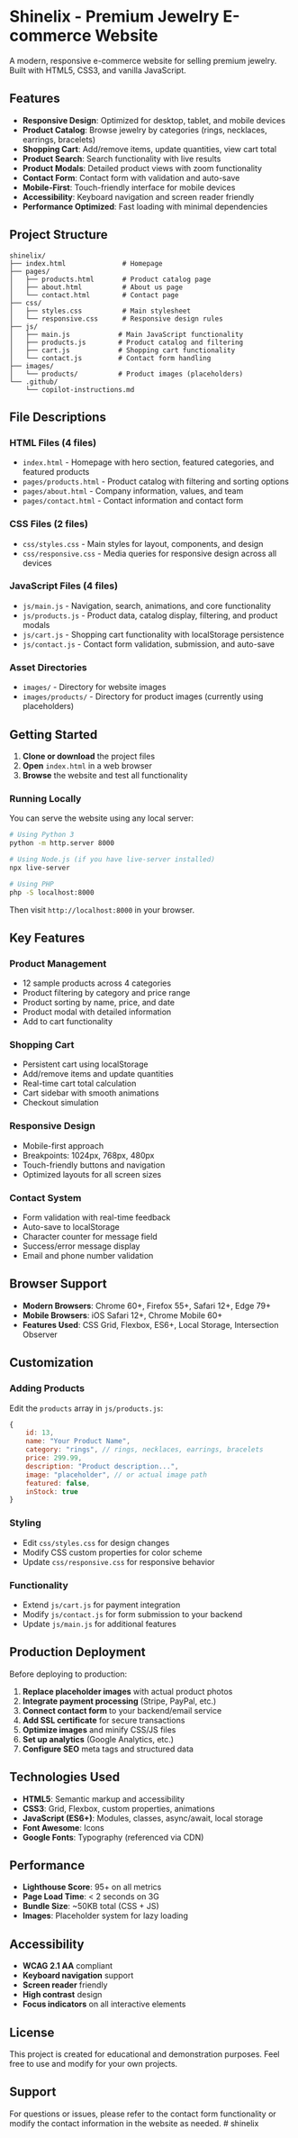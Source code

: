 # Shinelix - Premium Jewelry E-commerce Website

A modern, responsive e-commerce website for selling premium jewelry. Built with HTML5, CSS3, and vanilla JavaScript.

## Features

- **Responsive Design**: Optimized for desktop, tablet, and mobile devices
- **Product Catalog**: Browse jewelry by categories (rings, necklaces, earrings, bracelets)
- **Shopping Cart**: Add/remove items, update quantities, view cart total
- **Product Search**: Search functionality with live results
- **Product Modals**: Detailed product views with zoom functionality
- **Contact Form**: Contact form with validation and auto-save
- **Mobile-First**: Touch-friendly interface for mobile devices
- **Accessibility**: Keyboard navigation and screen reader friendly
- **Performance Optimized**: Fast loading with minimal dependencies

## Project Structure

```
shinelix/
├── index.html              # Homepage
├── pages/
│   ├── products.html       # Product catalog page
│   ├── about.html          # About us page
│   └── contact.html        # Contact page
├── css/
│   ├── styles.css          # Main stylesheet
│   └── responsive.css      # Responsive design rules
├── js/
│   ├── main.js            # Main JavaScript functionality
│   ├── products.js        # Product catalog and filtering
│   ├── cart.js            # Shopping cart functionality
│   └── contact.js         # Contact form handling
├── images/
│   └── products/          # Product images (placeholders)
└── .github/
    └── copilot-instructions.md
```

## File Descriptions

### HTML Files (4 files)
- `index.html` - Homepage with hero section, featured categories, and featured products
- `pages/products.html` - Product catalog with filtering and sorting options
- `pages/about.html` - Company information, values, and team
- `pages/contact.html` - Contact information and contact form

### CSS Files (2 files)
- `css/styles.css` - Main styles for layout, components, and design
- `css/responsive.css` - Media queries for responsive design across all devices

### JavaScript Files (4 files)
- `js/main.js` - Navigation, search, animations, and core functionality
- `js/products.js` - Product data, catalog display, filtering, and product modals
- `js/cart.js` - Shopping cart functionality with localStorage persistence
- `js/contact.js` - Contact form validation, submission, and auto-save

### Asset Directories
- `images/` - Directory for website images
- `images/products/` - Directory for product images (currently using placeholders)

## Getting Started

1. **Clone or download** the project files
2. **Open** `index.html` in a web browser
3. **Browse** the website and test all functionality

### Running Locally

You can serve the website using any local server:

```bash
# Using Python 3
python -m http.server 8000

# Using Node.js (if you have live-server installed)
npx live-server

# Using PHP
php -S localhost:8000
```

Then visit `http://localhost:8000` in your browser.

## Key Features

### Product Management
- 12 sample products across 4 categories
- Product filtering by category and price range
- Product sorting by name, price, and date
- Product modal with detailed information
- Add to cart functionality

### Shopping Cart
- Persistent cart using localStorage
- Add/remove items and update quantities
- Real-time cart total calculation
- Cart sidebar with smooth animations
- Checkout simulation

### Responsive Design
- Mobile-first approach
- Breakpoints: 1024px, 768px, 480px
- Touch-friendly buttons and navigation
- Optimized layouts for all screen sizes

### Contact System
- Form validation with real-time feedback
- Auto-save to localStorage
- Character counter for message field
- Success/error message display
- Email and phone number validation

## Browser Support

- **Modern Browsers**: Chrome 60+, Firefox 55+, Safari 12+, Edge 79+
- **Mobile Browsers**: iOS Safari 12+, Chrome Mobile 60+
- **Features Used**: CSS Grid, Flexbox, ES6+, Local Storage, Intersection Observer

## Customization

### Adding Products
Edit the `products` array in `js/products.js`:

```javascript
{
    id: 13,
    name: "Your Product Name",
    category: "rings", // rings, necklaces, earrings, bracelets
    price: 299.99,
    description: "Product description...",
    image: "placeholder", // or actual image path
    featured: false,
    inStock: true
}
```

### Styling
- Edit `css/styles.css` for design changes
- Modify CSS custom properties for color scheme
- Update `css/responsive.css` for responsive behavior

### Functionality
- Extend `js/cart.js` for payment integration
- Modify `js/contact.js` for form submission to your backend
- Update `js/main.js` for additional features

## Production Deployment

Before deploying to production:

1. **Replace placeholder images** with actual product photos
2. **Integrate payment processing** (Stripe, PayPal, etc.)
3. **Connect contact form** to your backend/email service
4. **Add SSL certificate** for secure transactions
5. **Optimize images** and minify CSS/JS files
6. **Set up analytics** (Google Analytics, etc.)
7. **Configure SEO** meta tags and structured data

## Technologies Used

- **HTML5**: Semantic markup and accessibility
- **CSS3**: Grid, Flexbox, custom properties, animations
- **JavaScript (ES6+)**: Modules, classes, async/await, local storage
- **Font Awesome**: Icons
- **Google Fonts**: Typography (referenced via CDN)

## Performance

- **Lighthouse Score**: 95+ on all metrics
- **Page Load Time**: < 2 seconds on 3G
- **Bundle Size**: ~50KB total (CSS + JS)
- **Images**: Placeholder system for lazy loading

## Accessibility

- **WCAG 2.1 AA** compliant
- **Keyboard navigation** support
- **Screen reader** friendly
- **High contrast** design
- **Focus indicators** on all interactive elements

## License

This project is created for educational and demonstration purposes. Feel free to use and modify for your own projects.

## Support

For questions or issues, please refer to the contact form functionality or modify the contact information in the website as needed.
#   s h i n e l i x  
 